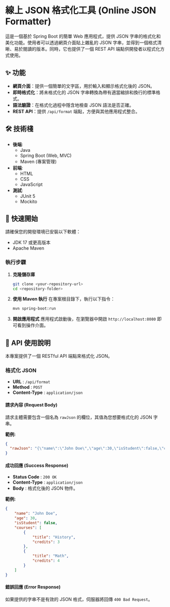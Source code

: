 # 線上 JSON 格式化工具 (Online JSON Formatter)

這是一個基於 Spring Boot 的簡單 Web 應用程式，提供 JSON 字串的格式化和美化功能。使用者可以透過網頁介面貼上雜亂的 JSON 字串，並得到一個格式清晰、易於閱讀的版本。同時，它也提供了一個 REST API 端點供開發者以程式化方式使用。

## ✨ 功能

- **網頁介面**：提供一個簡單的文字區，用於輸入和顯示格式化後的 JSON。
- **即時格式化**：將未格式化的 JSON 字串轉換為帶有適當縮排和換行的標準格式。
- **語法驗證**：在格式化過程中隱含地檢查 JSON 語法是否正確。
- **REST API**：提供 `/api/format` 端點，方便與其他應用程式整合。

## 🛠️ 技術棧

- **後端**:
  - Java
  - Spring Boot (Web, MVC)
  - Maven (專案管理)
- **前端**:
  - HTML
  - CSS
  - JavaScript
- **測試**:
  - JUnit 5
  - Mockito

## 🚀 快速開始

請確保您的開發環境已安裝以下軟體：

- JDK 17 或更高版本
- Apache Maven

### 執行步驟

1.  **克隆儲存庫**
    ```bash
    git clone <your-repository-url>
    cd <repository-folder>
    ```

2.  **使用 Maven 執行**
    在專案根目錄下，執行以下指令：
    ```bash
    mvn spring-boot:run
    ```

3.  **開啟應用程式**
    應用程式啟動後，在瀏覽器中開啟 `http://localhost:8080` 即可看到操作介面。

## 🔌 API 使用說明

本專案提供了一個 RESTful API 端點來格式化 JSON。

### 格式化 JSON

- **URL** : `/api/format`
- **Method** : `POST`
- **Content-Type** : `application/json`

#### 請求內容 (Request Body)

請求主體需要包含一個名為 `rawJson` 的欄位，其值為您想要格式化的 JSON 字串。

**範例:**
```json
{
  "rawJson": "{\"name\":\"John Doe\",\"age\":30,\"isStudent\":false,\"courses\":[{\"title\":\"History\",\"credits\":3},{\"title\":\"Math\",\"credits\":4}]}"
}
```

#### 成功回應 (Success Response)

- **Status Code** : `200 OK`
- **Content-Type** : `application/json`
- **Body** : 格式化後的 JSON 物件。

**範例:**
```json
{
    "name": "John Doe",
    "age": 30,
    "isStudent": false,
    "courses": [
        {
            "title": "History",
            "credits": 3
        },
        {
            "title": "Math",
            "credits": 4
        }
    ]
}
```

#### 錯誤回應 (Error Response)

如果提供的字串不是有效的 JSON 格式，伺服器將回傳 `400 Bad Request`。